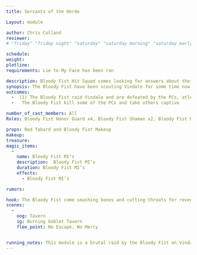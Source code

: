 ```yaml
---
title: Servants of the Horde

Layout: module

author: Chris Colland
reviewer: 
# "friday" "friday night" "saturday" "saturday morning" "saturday early afternoon" "saturday early evening" "saturday night" "reaction" "tavern setup" "townsfolk" "randoms"

schedule:
weight: 
plotline: 
requirements: Lie to My Face has been ran

description: Bloody Fist Hit Squad comes looking for answers about their fallen scouts and why their men’s heads are on spike as a threat. They are taking this as an act of war. These guys came armed to the teeth too.
synopsis: The Bloody Fist have been scouting Vindale for some time now. Each time their scouts come back less and less. The Vindale Vampires absolutely HATE the Bloody Fist for reasons that aren’t clear. There was even a rumor that the Vindale Vampires killed one of the Bloody fist generals several years back when they came poking Vindale. Now this hit squad is coming for blood and answers, They aren’t really interested in talking, they just want violence for their fallen brothers.
outcomes: 
  -  (1) The Bloody Fist raid Vindale and are defeated by the PCs, atleast they died an honorable death in battle.
  -   The Bloody Fist kill some of the PCs and take others captive

number_of_cast_members: All
Roles: Bloody Fist Honor Guard x4, Bloody Fist Shaman x2, Bloody Fist Raid Leader, Blood Fist Grunt (if extra)

props: Red Tabard and Bloody Fist Makeup
makeup: 
treasure: 
magic_items:
  - 
    name: Bloody Fist MI’s
    description:  Bloody Fist MI’s
    duration: Bloody Fist MI’s
    effects: 
      - Bloody Fist MI’s

rumors: 

hook: The Bloody Fist come smashing bones and cutting throats for revenge
scenes: 
  - 
    oog: Tavern
    ig: Burning Goblet Tavern
    flee_point: No Escape, No Mercy


running_notes: This module is a brutal raid by the Bloody Fist on Vindale out of pure vengeance for their fallen brothers. The Vindale Vampires have been impaling heads on spikes for a long time, the Bloody Fist are just their latest victims. This is a very straight forward model, march and fight till dead.
---
```

